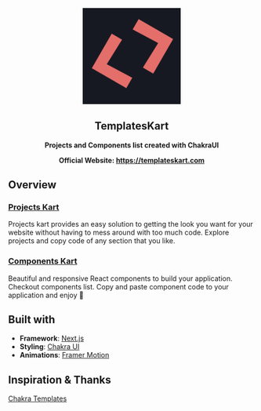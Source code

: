 <div align="center">
  <a href="https://templateskart.com" target="_blank">
    <img src="./public/favicon.png" width="200">
  </a>
</div>

<div align="center">
  <h2 align="center">TemplatesKart</h2>
  
  <strong>Projects and Components list created with ChakraUI</strong>
  
  <strong>Official Website: https://templateskart.com</strong>
</div>

## Overview

### [Projects Kart](https://templateskart.com)

Projects kart provides an easy solution to getting the look you want for your website without having to mess around with too much code.
Explore projects and copy code of any section that you like.

### [Components Kart](https://templateskart.com/components)

Beautiful and responsive React components to build your application. Checkout components list. Copy and paste component code to your application and enjoy 🎉

## Built with

- **Framework**: [Next.js](https://nextjs.org/)
- **Styling**: [Chakra UI](https://chakra-ui.com/)
- **Animations**: [Framer Motion](https://www.framer.com/motion/)

## Inspiration & Thanks

<a href="https://chakra-templates.dev" target="_blank">
  Chakra Templates️
</a>
